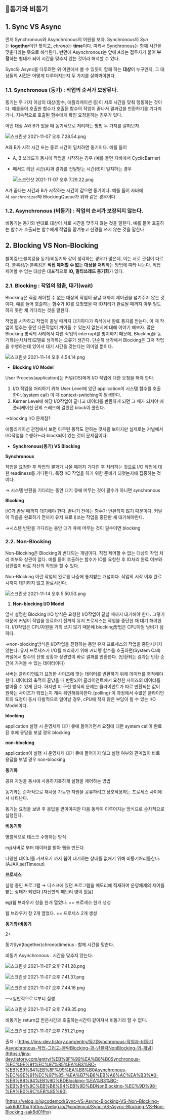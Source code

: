 ## 📍동기와 비동기

## 1. Sync VS Async

먼저 Synchronous와 Asynchronous의 어원을 보자. Synchronous의 *Syn*는 **together**이란 뜻이고, *chrono*는 **time**이다. 따라서 Synchronous는 함께 시간을 맞춘다라는 뜻으로 해석된다. 반면에 Asynchronous는 앞에 *A*라는 접두사가 붙어 **부정**하는 형태가 되어 시간을 맞추지 않는 것이라 해석할 수 있다.

Sync와 Async를 다루려면 위 어원에서 볼 수 있듯이 함께 하는 **대상**이 누구인지, 그 대상들의 **시간**은 어떻게 다루어지는지 두 가지를 살펴봐야한다.

### 1.1. Synchronous (동기) : 작업의 순서가 보장된다.

동기는 두 가지 이상의 대상(함수, 애플리케이션 등)이 서로 시간을 맞춰 행동하는 것이다. 예를들어 호출한 함수가 호출된 함수의 작업이 끝나서 결과값을 반환하기를 기다리거나, 지속적으로 호출된 함수에게 확인 요청을하는 경우가 있다.

어떤 대상 A와 B가 있을 때 동기적으로 처리하는 방법 두 가지를 살펴보자.

![스크린샷 2021-11-07 오후 7.28.54.png](https://s3-us-west-2.amazonaws.com/secure.notion-static.com/9fbfab04-0d07-425f-860f-764b5c2b2d00/스크린샷_2021-11-07_오후_7.28.54.png)

A와 B가 시작 시간 또는 종료 시간이 일치하면 동기이다. 예를 들어

- A, B 쓰레드가 동시에 작업을 시작하는 경우 (예를 들면 자바에서 CyclicBarrier)
- 메서드 리턴 시간(A)과 결과를 전달받는 시간(B)이 일치하는 경우
    
    ![스크린샷 2021-11-07 오후 7.29.22.png](https://s3-us-west-2.amazonaws.com/secure.notion-static.com/aa10345e-b1f3-4553-aba0-c4059d600c94/스크린샷_2021-11-07_오후_7.29.22.png)
    

A가 끝나는 시간과 B가 시작하는 시간이 같으면 동기이다. 예를 들어 자바에서 `synchronized`와 BlockingQueue가 위와 같은 경우이다.

### 1.2. Asynchronous (비동기) : 작업의 순서가 보장되지 않는다.

비동기는 동기와 반대로 대상이 서로 시간을 맞추지 않는 것을 말한다. 예를 들어 호출하는 함수가 호출되는 함수에게 작업을 맡겨놓고 신경을 쓰지 않는 것을 말한다

## 2. Blocking VS Non-Blocking

블록킹/논블록킹을 동기/비동기와 같이 생각하는 경우가 많은데, 이는 서로 관점이 다르다. 블록킹/논블록킹은 **직접 제어할 수 없는 대상을 처리**하는 방법에 따라 나눈다. 직접 제어할 수 없는 대상은 대표적으로 **IO, 멀티쓰레드 동기화**가 있다.

### 2.1. Blocking : 작업의 멈춤, 대기(wait)

Blocking은 직접 제어할 수 없는 대상의 작업이 끝날 때까지 제어권을 넘겨주지 않는 것이다. 예를 들어 호출하는 함수가 IO를 요청했을 때 IO처리가 완료될 때까지 아무 일도 하지 못한 채 기다리는 것을 말한다.

작업을 시작하고 작업이 끝날 때까지 대기하다가 즉석에서 완료 통지를 받는다. 이 때 작업이 멈추는 동안 다른작업이 끼어들 수 있는지 없는지에 대해 이야기 해보자. 많은 Blocking 방식의 사례에서 다른 작업의 interrupt를 방지하기 때문에, Blocking을 동기화(순차처리)모델로 생각하는 오류가 생긴다. 단순히 생각해서 Blocking은 그저 작업을 수행하는데 있어서 대기 시간을 갖는다는 의미일 뿐이다.

![스크린샷 2021-11-14 오후 4.54.14.png](https://s3-us-west-2.amazonaws.com/secure.notion-static.com/2d716a85-dee6-43e9-91dd-331cc210d072/스크린샷_2021-11-14_오후_4.54.14.png)

- **Blocking I/O Model**

User Process(application)는 커널(OS)에게 I/O 작업에 대한 요청을 해야 한다. 

1. I/O 작업을 처리하기 위해 User Level에 있던 application이 시스템 함수를 호출한다.(system call) 이 때 context-switching이 발생한다. 
2. Kerner Level에 해당 I/O작업이 긑나고 데이터를 반환하게 되면 그 때가 되서야 애플리케이션 단의 스레드에 걸렸던 block이 풀린다.

→blocking I/O 문제점?

애플리케이션 관점에서 보면 아무런 동작도 안하는 것처럼 보이지만 실제로는 커널에서 I/O작업을 수행하느라 block되어 있는 것이 문제점이다.

- **Synchronous(동기) VS Blocking**

**Synchronous**

작업을 요청한 후 작업의 결과가 나올 때까지 기다린 후 처리하는 것으로 I/O 작업에 대한 readiness를 기다린다. 특정 I/O 작업을 하기 위한 준비가 되엇는지에 집중하는 것이다.

→ 시스템 반환을 기다리는 동안 대기 큐에 머무는 것이 필수가 아니면 synchronous

**Blcoking**

I/O가 끝날 때까지 대기해야 한다. 끝나기 전에는 함수가 반환되지 않기 때문이다. 커널이 작읍을 완료하기 전까지 유저 프로ㅔ쓰는 작업을 중단한 채 대기해야한다. 

→시스템 반환을 기다리는 동안 대기 큐에 머무는 것이 필수이면 blocking

### 2.2. Non-Blocking

Non-Blocking은 Blocking과 반대되는 개념이다. 직접 제어할 수 없는 대상의 작업 처리 여부와 상관이 없다. 예를 들어 호출하는 함수가 IO를 요청한 후 IO처리 완료 여부와 상관없이 바로 자신의 작업을 할 수 있다.

Non-Blocking 이란 작업의 완료를 나중에 통지받는 개념이다. 작업의 시작 이후 완료시까지 대기하지 않고 완료시킨다.

![스크린샷 2021-11-14 오후 5.50.53.png](https://s3-us-west-2.amazonaws.com/secure.notion-static.com/bef423ad-67ba-41f2-bac0-7539c76493a0/스크린샷_2021-11-14_오후_5.50.53.png)

1. **Non-blocking I/O Model**

앞서 설명한 Blocking I/O 방식은 요청한 I/O작업이 끝날 때까지 대기해야 한다. 그렇기 때문에 커널이 작업을 완료하기 전까지 유저 프로세스는 작업을 중단한 채 대기 해야한다. I/O작업은 CPU자원을 거의 쓰지 않기 때문에 blocking방법은 CPU자원 낭비가 심하다.

→non-blocking방식은 I/O작업을 진행하는 동안 유저 프로세스의 작업을 중단시키지 않는다. 유저 프로세스가 I/O를 처리하기 위해 커너렝 함수를 호출하면(System Call) 커널에서 함수의 진행 상황과 상관없이 바로 결과를 반환한다. (반환되는 결과는 반환 순간에 가져올 수 있는 데이터이다)

서버는 클라이언트가 요청한 사이즈에 맞는 데이터를 반환하기 위해 데이터를 축적해야 한다. 데이터의 축적이 끝났을 때 반환되어 클라이언트에서 요청한 사이즈의 데이터를 받아올 수 있게 된다. 하지만 이 구현 방식의 문제는 클라이언트가 따로 반환되는 값이 원하는 사이즈가 되었는지 계속 확인해줘야한다.(polling) 이 과정에서 수많은 클라이언트의 요청이 동시 다발적으로 일어날 경우, cPU에 적지 않은 부담이 될 수 있는 I/O Model이다.

**blocking** 

application 실행 시 운영체제 대기 큐에 들어가면서 요청에 대한 system call이 완료 된 후에 응답을 보낼 경우 blocking

**non-blocking**

application이 실행 시 운영체제 대기 큐에 들어가지 않고 실행 여부와 관계없이 바로 응답을 보낼 경우 non-blocking

**동기화**

공유 자원을 동시에 사용하지못하게 실행을 제어하는 방법

동기화는 순차적으로 재사용 가능한 자원을 공유하려고 상호작용하는 프로세스 사이에서 나타난다.

동기는 요청을 보낸 후 응답을 받아야지만 다음 동작이 이루어지는 방식으로 순차적으로 실행된다.

**비동기화**

병렬적으로 테스크 수행하는 방식

eg)서버로 부터 데이터를 받아 웹을 만든다.

다양한 데이터를 가져오기 까지 웹이 대기하는 상태를 없애기 위해 비동기처리를한다.(AJAX,setTimeout)

**프로세스**

실행 중인 프로그램 → 디스크에 있던 프로그램을 메모리에 적재하여 운영체제의 제어를 받는 상태가 되었다.(자신만의 메모리 영이 있음)

eg)웹 브라우저 창을 한개 열었다. == 프로세스 한개 생성

웹 브라우저 창 2개 열었다. == 프로세스 2개 생성

**동기와/비동기** 

2+

동기Syn(together)chrono(time)us : 함께 시간을 맞춘다.

비동기 Asynchronous : 시간을 맞추지 않는다.

![스크린샷 2021-11-07 오후 7.41.28.png](https://s3-us-west-2.amazonaws.com/secure.notion-static.com/1d1a2981-74ca-42e2-9b91-1da5f8d6fa3b/스크린샷_2021-11-07_오후_7.41.28.png)

![스크린샷 2021-11-07 오후 7.41.37.png](https://s3-us-west-2.amazonaws.com/secure.notion-static.com/093150e1-e1f5-46cd-acac-361abb01fd74/스크린샷_2021-11-07_오후_7.41.37.png)

![스크린샷 2021-11-07 오후 7.44.16.png](https://s3-us-west-2.amazonaws.com/secure.notion-static.com/4f4ab5c6-6976-4ad7-bf7f-e7c69a4ee740/스크린샷_2021-11-07_오후_7.44.16.png)

—>일반적으로 C부터 실행

![스크린샷 2021-11-07 오후 7.49.35.png](https://s3-us-west-2.amazonaws.com/secure.notion-static.com/b1dda359-8b54-4ea8-b09e-a2f1d0c94421/스크린샷_2021-11-07_오후_7.49.35.png)

비동기는 return값 받은시간과 호출하는시간이 같아져서 비동기라 할 수 없다. 

![스크린샷 2021-11-07 오후 7.51.21.png](https://s3-us-west-2.amazonaws.com/secure.notion-static.com/356b8a9c-cd92-4b6c-a188-7ea35d036da3/스크린샷_2021-11-07_오후_7.51.21.png)

출처 : [https://jins-dev.tistory.com/entry/동기Synchronous-작업과-비동기Asynchronous-작업-그리고-블락Blocking-과-넌블락NonBlocking-의-개념](https://jins-dev.tistory.com/entry/%EB%8F%99%EA%B8%B0Synchronous-%EC%9E%91%EC%97%85%EA%B3%BC-%EB%B9%84%EB%8F%99%EA%B8%B0Asynchronous-%EC%9E%91%EC%97%85-%EA%B7%B8%EB%A6%AC%EA%B3%A0-%EB%B8%94%EB%9D%BDBlocking-%EA%B3%BC-%EB%84%8C%EB%B8%94%EB%9D%BDNonBlocking-%EC%9D%98-%EA%B0%9C%EB%85%90)

[https://velog.io/@codemcd/Sync-VS-Async-Blocking-VS-Non-Blocking-sak6d01fhx](https://velog.io/@codemcd/Sync-VS-Async-Blocking-VS-Non-Blocking-sak6d01fhx)
